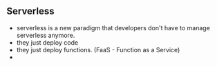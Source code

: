## Serverless
- serverless is a new paradigm that developers don't have to manage serverless anymore.
- they just deploy code
- they just deploy functions. (FaaS - Function as a Service)
- 
